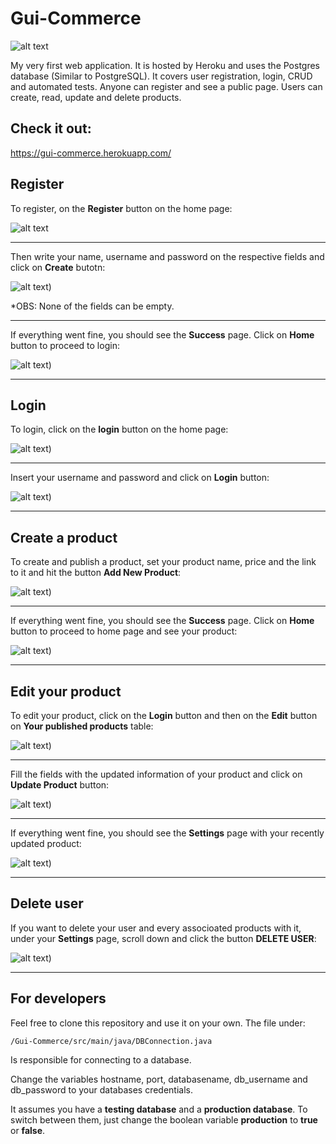 # Gui-Commerce

![alt text](https://github.com/guidias1212/Gui-Commerce/blob/master/images/logo.jpg)

  My very first web application. It is hosted by Heroku and uses the Postgres database (Similar to PostgreSQL). It covers user registration, login, CRUD and automated tests. Anyone can register and see a public page. Users can create, read, update and delete products.

## Check it out:

https://gui-commerce.herokuapp.com/

## Register

To register, on the **Register** button on the home page:

![alt text](https://github.com/guidias1212/Gui-Commerce/blob/master/images/register1.png)

-----------------------------------


Then write your name, username and password on the respective fields and click on **Create** butotn:

![alt text](https://github.com/guidias1212/Gui-Commerce/blob/master/images/register2.png))

*OBS: None of the fields can be empty.

-----------------------------------


If everything went fine, you should see the **Success** page. Click on **Home** button to proceed to login:

![alt text](https://github.com/guidias1212/Gui-Commerce/blob/master/images/success.png))

-----------------------------------


## Login

To login, click on the **login** button on the home page:

![alt text](https://github.com/guidias1212/Gui-Commerce/blob/master/images/login1.png))

-----------------------------------


Insert your username and password and click on **Login** button:

![alt text](https://github.com/guidias1212/Gui-Commerce/blob/master/images/login2.png))

-----------------------------------


## Create a product

To create and publish a product, set your product name, price and the link to it and hit the button **Add New Product**:

![alt text](https://github.com/guidias1212/Gui-Commerce/blob/master/images/create_product1.png))

-----------------------------------


If everything went fine, you should see the **Success** page. Click on **Home** button to proceed to home page and see your product:

![alt text](https://github.com/guidias1212/Gui-Commerce/blob/master/images/create_product2.png))

-----------------------------------


## Edit your product

To edit your product, click on the **Login** button and then on the **Edit** button on **Your published products** table:

![alt text](https://github.com/guidias1212/Gui-Commerce/blob/master/images/edit_product1.png))

-----------------------------------


Fill the fields with the updated information of your product and click on **Update Product** button:

![alt text](https://github.com/guidias1212/Gui-Commerce/blob/master/images/edit_product2.png))

-----------------------------------


If everything went fine, you should see the **Settings** page with your recently updated product:

![alt text](https://github.com/guidias1212/Gui-Commerce/blob/master/images/edit_product3.png))

-----------------------------------


## Delete user

If you want to delete your user and every associoated products with it, under your **Settings** page, scroll down and click the button **DELETE USER**:

![alt text](https://github.com/guidias1212/Gui-Commerce/blob/master/images/delete.png))

-----------------------------------


## For developers

Feel free to clone this repository and use it on your own. The file under:

```
/Gui-Commerce/src/main/java/DBConnection.java
```

Is responsible for connecting to a database.

Change the variables hostname, port, databasename, db_username and db_password to your databases credentials.

It assumes you have a **testing database** and a **production database**. To switch between them, just change the boolean variable **production** to **true** or **false**.